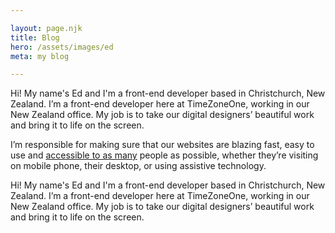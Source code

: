 ```yaml
---

layout: page.njk
title: Blog
hero: /assets/images/ed
meta: my blog

---
```


<p>
    Hi! My name's Ed and I'm a front-end developer based in Christchurch, New Zealand. 
I’m a front-end developer here at TimeZoneOne, working in our New Zealand office. My job is to take our digital designers’ beautiful work and bring it to life on the screen.
</p>
<p class="inverted">
I’m responsible for making sure that our websites are blazing fast, easy to use and <a href="#">accessible to as many</a> people as possible, whether they’re visiting on mobile phone, their desktop, or using assistive technology.
</p>
<p>
    Hi! My name's Ed and I'm a front-end developer based in Christchurch, New Zealand. 
I’m a front-end developer here at TimeZoneOne, working in our New Zealand office. My job is to take our digital designers’ beautiful work and bring it to life on the screen.
</p>

